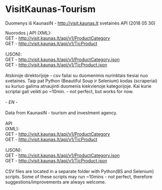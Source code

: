# VisitKaunas-Tourism

Duomenys iš KaunasIN - http://visit.kaunas.lt svetainės API (2018 05 30)<br>

Nuorodos į API (XML): <br>
GET - http://visit.kaunas.lt/api/v1/ProductCategory<br>
GET - http://visit.kaunas.lt/api/v1/TicProduct<br>
<br>
(JSON):
<br>
GET - http://visit.kaunas.lt/api/v1/ProductCategory.json<br>
GET - http://visit.kaunas.lt/api/v1/TicProduct.json<br>
<br>
Atskiroje direktorijoje - csv failai su duomenimis nurinktais tiesiai nuo svetainės. Taip pat Python (Beautiful Soup ir Selenium) kodas (scraperiai) su kuriuo galima atnaujinti duomenis kiekvienoje kategorijoje. Kai kurie scriptai gali veikti po ~10min. - not perfect, but works for now.
<br><br>
<em>- EN - </em>
<br><br>
Data from KaunasIN - tourism and investment agency.
<br><br>
API<br> (XML): <br>
GET - http://visit.kaunas.lt/api/v1/ProductCategory<br>
GET - http://visit.kaunas.lt/api/v1/TicProduct<br>
<br>
(JSON):
<br>
GET - http://visit.kaunas.lt/api/v1/ProductCategory.json<br>
GET - http://visit.kaunas.lt/api/v1/TicProduct.json<br>
<br>
CSV files are located in a separate folder with Python(BS and Selenium) scripts. Some of these scripts may run ~10mins - not perfect, therefore suggestions/improvements are always welcome.
